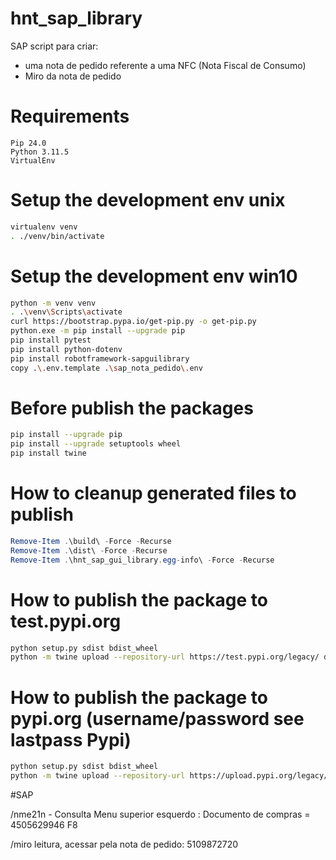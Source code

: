 # hnt_sap_library

SAP script para criar:
- uma nota de pedido referente a uma NFC (Nota Fiscal de Consumo)
- Miro da nota de pedido

# Requirements
    Pip 24.0
    Python 3.11.5
    VirtualEnv

# Setup the development env unix
```sh
virtualenv venv
. ./venv/bin/activate
```

# Setup the development env win10
```sh
python -m venv venv
. .\venv\Scripts\activate
curl https://bootstrap.pypa.io/get-pip.py -o get-pip.py
python.exe -m pip install --upgrade pip
pip install pytest
pip install python-dotenv
pip install robotframework-sapguilibrary
copy .\.env.template .\sap_nota_pedido\.env
```

# Before publish the packages
```sh
pip install --upgrade pip
pip install --upgrade setuptools wheel
pip install twine
```
# How to cleanup generated files to publish
```powershell
Remove-Item .\build\ -Force -Recurse
Remove-Item .\dist\ -Force -Recurse
Remove-Item .\hnt_sap_gui_library.egg-info\ -Force -Recurse
```

# How to publish the package to test.pypi.org
```sh
python setup.py sdist bdist_wheel
python -m twine upload --repository-url https://test.pypi.org/legacy/ dist/*
```

# How to publish the package to pypi.org (username/password see lastpass Pypi)
```sh
python setup.py sdist bdist_wheel
python -m twine upload --repository-url https://upload.pypi.org/legacy/ dist/*
```

#SAP

/nme21n - Consulta
Menu superior esquerdo : 
Documento de compras = 4505629946
F8


/miro leitura, acessar pela nota de pedido:
5109872720